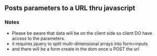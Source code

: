 ## Posts parameters to a URL thru javascript

### Notes
- Please be aware that data will be on the client side so client DO have access to the parameters.
- it requires jquery to split multi-dimensional arrays into form>inputs
- and there will be a form create in the dom once u POST the url